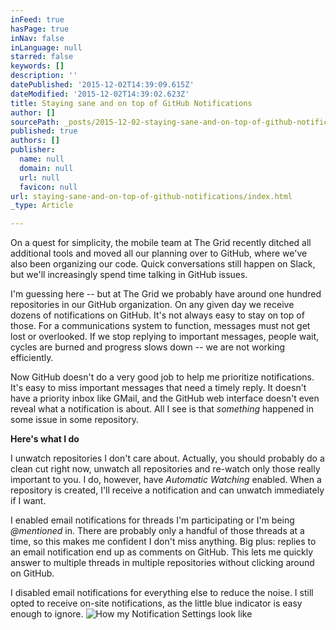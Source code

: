 ```yaml
---
inFeed: true
hasPage: true
inNav: false
inLanguage: null
starred: false
keywords: []
description: ''
datePublished: '2015-12-02T14:39:09.615Z'
dateModified: '2015-12-02T14:39:02.623Z'
title: Staying sane and on top of GitHub Notifications
author: []
sourcePath: _posts/2015-12-02-staying-sane-and-on-top-of-github-notifications.md
published: true
authors: []
publisher:
  name: null
  domain: null
  url: null
  favicon: null
url: staying-sane-and-on-top-of-github-notifications/index.html
_type: Article

---
```

On a quest for simplicity, the mobile team at The Grid recently ditched all additional tools and moved all our planning over to GitHub, where we've also been organizing our code. Quick conversations still happen on Slack, but we'll increasingly spend time talking in GitHub issues. 

I'm guessing here -- but at The Grid we probably have around one hundred repositories in our GitHub organization. On any given day we receive dozens of notifications on GitHub. It's not always easy to stay on top of those. For a communications system to function, messages must not get lost or overlooked. If we stop replying to important messages, people wait, cycles are burned and progress slows down -- we are not working efficiently.

Now GitHub doesn't do a very good job to help me prioritize notifications. It's easy to miss important messages that need a timely reply. It doesn't have a priority inbox like GMail, and the GitHub web interface doesn't even reveal what a notification is about. All I see is that _something_ happened in some issue in some repository. 

**Here's what I do**

I unwatch repositories I don't care about. Actually, you should probably do a clean cut right now, unwatch all repositories and re-watch only those really important to you. I do, however, have _Automatic Watching_ enabled. When a repository is created, I'll receive a notification and can unwatch immediately if I want.

I enabled email notifications for threads I'm participating or I'm being _@mentioned_ in. There are probably only a handful of those threads at a time, so this makes me confident I don't miss anything. Big plus: replies to an email notification end up as comments on GitHub. This lets me quickly answer to multiple threads in multiple repositories without clicking around on GitHub.

I disabled email notifications for everything else to reduce the noise. I still opted to receive on-site notifications, as the little blue indicator is easy enough to ignore.
![How my Notification Settings look like](https://the-grid-user-content.s3-us-west-2.amazonaws.com/c282a567-62b7-40e6-9e4a-fb971ecdb048.png)